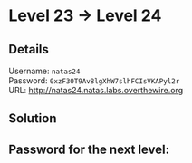 # Level 23 → Level 24

## Details
Username: `natas24`<br />
Password: `0xzF30T9Av8lgXhW7slhFCIsVKAPyl2r`<br />
URL:      http://natas24.natas.labs.overthewire.org

## Solution


## Password for the next level:
```

```
